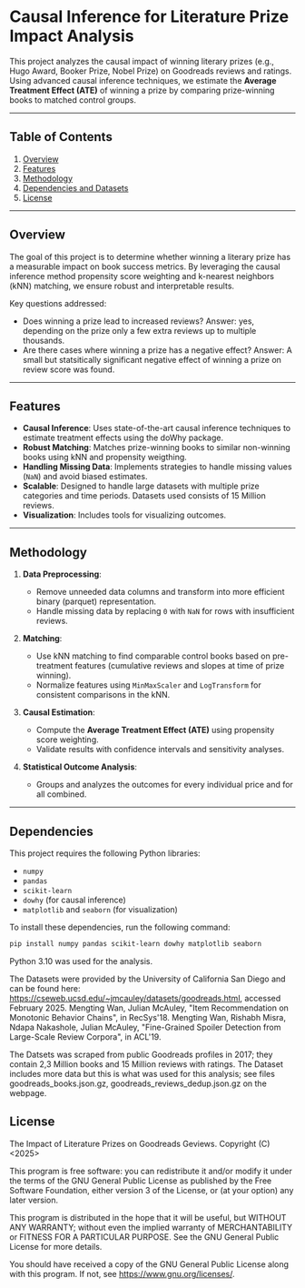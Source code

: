 # Causal Inference for Literature Prize Impact Analysis

This project analyzes the causal impact of winning literary prizes (e.g., Hugo Award, Booker Prize, Nobel Prize) on Goodreads reviews and ratings. Using advanced causal inference techniques, we estimate the **Average Treatment Effect (ATE)** of winning a prize by comparing prize-winning books to matched control groups.

---

## Table of Contents

1. [Overview](#overview)
2. [Features](#features)
3. [Methodology](#methodology)
4. [Dependencies and Datasets](#dependencies)
5. [License](#license)

---

## Overview

The goal of this project is to determine whether winning a literary prize has a measurable impact on book success metrics. By leveraging the causal inference method propensity score weighting and k-nearest neighbors (kNN) matching, we ensure robust and interpretable results.

Key questions addressed:
- Does winning a prize lead to increased reviews?
    Answer: yes, depending on the prize only a few extra reviews up to multiple thousands.
- Are there cases where winning a prize has a negative effect?
    Answer: A small but statsitically significant negative effect of winning a prize on review score was found.

---

## Features

- **Causal Inference**: Uses state-of-the-art causal inference techniques to estimate treatment effects using the doWhy package.
- **Robust Matching**: Matches prize-winning books to similar non-winning books using kNN and propensity weigthing.
- **Handling Missing Data**: Implements strategies to handle missing values (`NaN`) and avoid biased estimates.
- **Scalable**: Designed to handle large datasets with multiple prize categories and time periods. Datasets used consists of 15 Million reviews.
- **Visualization**: Includes tools for visualizing outcomes.

---

## Methodology

1. **Data Preprocessing**:
   - Remove unneeded data columns and transform into more efficient binary (parquet) representation.
   - Handle missing data by replacing `0` with `NaN` for rows with insufficient reviews.

2. **Matching**:
   - Use kNN matching to find comparable control books based on pre-treatment features (cumulative reviews and slopes at time of prize winning).
   - Normalize features using `MinMaxScaler` and `LogTransform` for consistent comparisons in the kNN.

3. **Causal Estimation**:
   - Compute the **Average Treatment Effect (ATE)** using propensity score weighting.
   - Validate results with confidence intervals and sensitivity analyses.

4. **Statistical Outcome Analysis**:
   - Groups and analyzes the outcomes for every individual price and for all combined.



---

## Dependencies

This project requires the following Python libraries:

- `numpy`
- `pandas`
- `scikit-learn`
- `dowhy` (for causal inference)
- `matplotlib` and `seaborn` (for visualization)

To install these dependencies, run the following command:

```bash
pip install numpy pandas scikit-learn dowhy matplotlib seaborn
```
Python 3.10 was used for the analysis.

The Datasets were provided by the University of California San Diego and can be found here:
https://cseweb.ucsd.edu/~jmcauley/datasets/goodreads.html, accessed February 2025.
Mengting Wan, Julian McAuley, "Item Recommendation on Monotonic Behavior Chains", in RecSys'18.
Mengting Wan, Rishabh Misra, Ndapa Nakashole, Julian McAuley, "Fine-Grained Spoiler Detection from Large-Scale Review Corpora", in ACL'19.

The Datsets was scraped from public Goodreads profiles in 2017; they contain 2,3 Million books and 15 Million reviews with ratings.
The Dataset includes more data but this is what was used for this analysis; see files goodreads_books.json.gz, goodreads_reviews_dedup.json.gz on the webpage.

## License

The Impact of Literature Prizes on Goodreads Geviews.
Copyright (C) <2025>  <Matthias Edthofer and Rosa Wittwehr>

This program is free software: you can redistribute it and/or modify
it under the terms of the GNU General Public License as published by
the Free Software Foundation, either version 3 of the License, or
(at your option) any later version.

This program is distributed in the hope that it will be useful,
but WITHOUT ANY WARRANTY; without even the implied warranty of
MERCHANTABILITY or FITNESS FOR A PARTICULAR PURPOSE.  See the
GNU General Public License for more details.

You should have received a copy of the GNU General Public License
along with this program.  If not, see <https://www.gnu.org/licenses/>.
